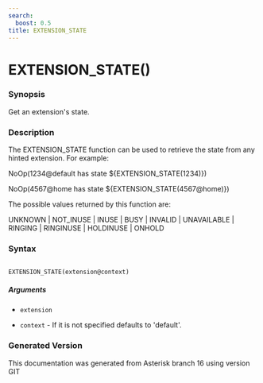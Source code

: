 ```yaml
---
search:
  boost: 0.5
title: EXTENSION_STATE
---
```


# EXTENSION_STATE()

### Synopsis

Get an extension's state.

### Description

The EXTENSION\_STATE function can be used to retrieve the state from any hinted extension. For example:<br>

NoOp(1234@default has state $\{EXTENSION\_STATE(1234)\})<br>

NoOp(4567@home has state $\{EXTENSION\_STATE(4567@home)\})<br>

The possible values returned by this function are:<br>

UNKNOWN | NOT\_INUSE | INUSE | BUSY | INVALID | UNAVAILABLE | RINGING | RINGINUSE | HOLDINUSE | ONHOLD<br>


### Syntax


```

EXTENSION_STATE(extension@context)
```
##### Arguments


* `extension`

* `context` - If it is not specified defaults to 'default'.<br>


### Generated Version

This documentation was generated from Asterisk branch 16 using version GIT 